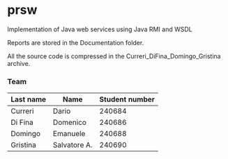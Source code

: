 # prsw

Implementation of Java web services using Java RMI and WSDL

Reports are stored in the Documentation folder.

All the source code is compressed in the Curreri_DiFina_Domingo_Gristina archive.

### Team

| Last name   | Name       | Student number |
|-----------|------------|-----------|
| Curreri     | Dario  |  240684  |
| Di Fina   | Domenico      |  240686  |
| Domingo   | Emanuele   |  240688  |
| Gristina  | Salvatore A.  |   240690        |
